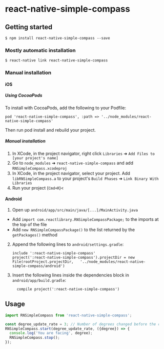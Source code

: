 
# react-native-simple-compass

## Getting started

`$ npm install react-native-simple-compass --save`

### Mostly automatic installation

`$ react-native link react-native-simple-compass`

### Manual installation


#### iOS

##### Using CocoaPods

To install with CocoaPods, add the following to your Podfile:

```
pod 'react-native-simple-compass', :path => '../node_modules/react-native-simple-compass'
```

Then run pod install and rebuild your project.

##### Manual installation
1. In XCode, in the project navigator, right click `Libraries` ➜ `Add Files to [your project's name]`
2. Go to `node_modules` ➜ `react-native-simple-compass` and add `RNSimpleCompass.xcodeproj`
3. In XCode, in the project navigator, select your project. Add `libRNSimpleCompass.a` to your project's `Build Phases` ➜ `Link Binary With Libraries`
4. Run your project (`Cmd+R`)<

#### Android

1. Open up `android/app/src/main/java/[...]/MainActivity.java`
  - Add `import com.reactlibrary.RNSimpleCompassPackage;` to the imports at the top of the file
  - Add `new RNSimpleCompassPackage()` to the list returned by the `getPackages()` method
2. Append the following lines to `android/settings.gradle`:
  	```
  	include ':react-native-simple-compass'
  	project(':react-native-simple-compass').projectDir = new File(rootProject.projectDir, 	'../node_modules/react-native-simple-compass/android')
  	```
3. Insert the following lines inside the dependencies block in `android/app/build.gradle`:
  	```
      compile project(':react-native-simple-compass')
  	```


## Usage
```javascript
import RNSimpleCompass from 'react-native-simple-compass';

const degree_update_rate = 3; // Number of degrees changed before the callback is triggered
RNSimpleCompass.start(degree_update_rate, ({degree}) => {
  console.log('You are facing', degree);
  RNSimpleCompass.stop();
});
```
